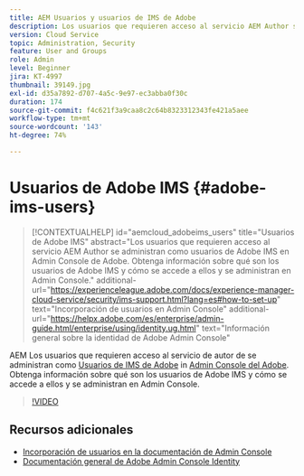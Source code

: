 ```yaml
---
title: AEM Usuarios y usuarios de IMS de Adobe
description: Los usuarios que requieren acceso al servicio AEM Author se administran como usuarios de Adobe IMS en Admin Console de Adobe. Obtenga información sobre qué son los usuarios de Adobe IMS y cómo se accede a ellos y se administran en Admin Console.
version: Cloud Service
topic: Administration, Security
feature: User and Groups
role: Admin
level: Beginner
jira: KT-4997
thumbnail: 39149.jpg
exl-id: d35a7892-d707-4a5c-9e97-ec3abba0f30c
duration: 174
source-git-commit: f4c621f3a9caa8c2c64b8323312343fe421a5aee
workflow-type: tm+mt
source-wordcount: '143'
ht-degree: 74%

---
```


# Usuarios de Adobe IMS {#adobe-ims-users}

>[!CONTEXTUALHELP]
>id="aemcloud_adobeims_users"
>title="Usuarios de Adobe IMS"
>abstract="Los usuarios que requieren acceso al servicio AEM Author se administran como usuarios de Adobe IMS en Admin Console de Adobe. Obtenga información sobre qué son los usuarios de Adobe IMS y cómo se accede a ellos y se administran en Admin Console."
>additional-url="https://experienceleague.adobe.com/docs/experience-manager-cloud-service/security/ims-support.html?lang=es#how-to-set-up" text="Incorporación de usuarios en Admin Console"
>additional-url="https://helpx.adobe.com/es/enterprise/admin-guide.html/enterprise/using/identity.ug.html" text="Información general sobre la identidad de Adobe Admin Console"

AEM Los usuarios que requieren acceso al servicio de autor de se administran como [Usuarios de IMS de Adobe](https://helpx.adobe.com/es/enterprise/using/set-up-identity.html) in [Admin Console del Adobe](https://adminconsole.adobe.com). Obtenga información sobre qué son los usuarios de Adobe IMS y cómo se accede a ellos y se administran en Admin Console.

>[!VIDEO](https://video.tv.adobe.com/v/39149?quality=12&learn=on)

## Recursos adicionales

+ [Incorporación de usuarios en la documentación de Admin Console](https://experienceleague.adobe.com/docs/experience-manager-cloud-service/security/ims-support.html#onboarding-users-in-admin-console)
+ [Documentación general de Adobe Admin Console Identity](https://helpx.adobe.com/es/enterprise/using/identity.html)
